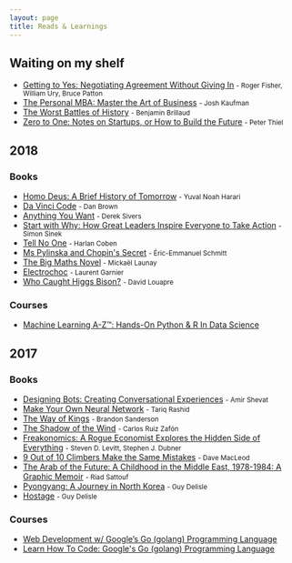 ```yaml
---
layout: page
title: Reads & Learnings
---
```


## Waiting on my shelf

* [Getting to Yes: Negotiating Agreement Without Giving In](https://www.goodreads.com/book/show/313605-Getting_to_Yes) <small>- Roger Fisher,  William Ury, Bruce Patton</small>
* [The Personal MBA: Master the Art of Business](https://www.goodreads.com/book/show/9512985-the-personal-mba) <small>- Josh Kaufman</small>
* [The Worst Battles of History](https://www.goodreads.com/book/show/32729310-nota-bene-les-pires-batailles-de-l-histoire) <small>- Benjamin Brillaud</small>
* [Zero to One: Notes on Startups, or How to Build the Future](https://www.goodreads.com/book/show/18050143-zero-to-one) <small>- Peter Thiel</small>

## 2018

### Books
* [Homo Deus: A Brief History of Tomorrow](https://www.goodreads.com/book/show/31138556-homo-deus) <small>- Yuval Noah Harari</small>
* [Da Vinci Code](https://www.goodreads.com/book/show/968-The_Da_Vinci_Code) <small>- Dan Brown</small>
* [Anything You Want](https://www.goodreads.com/book/show/11878168-anything-you-want) <small>- Derek Sivers</small>
* [Start with Why: How Great Leaders Inspire Everyone to Take Action](https://www.goodreads.com/book/show/7108725-start-with-why) <small>- Simon Sinek</small>
* [Tell No One](https://www.goodreads.com/book/show/43933-Tell_No_One) <small>- Harlan Coben</small>
* [Ms Pylinska and Chopin's Secret](https://www.goodreads.com/book/show/39636709-madame-pylinska-et-le-secret-de-chopin) <small>- Éric-Emmanuel Schmitt</small>
* [The Big Maths Novel](https://www.goodreads.com/book/show/32499926-le-grand-roman-des-maths) <small>- Mickaël Launay</small>
* [Electrochoc](https://www.goodreads.com/book/show/10513429-electrochoc) <small>- Laurent Garnier</small>
* [Who Caught Higgs Bison?](https://www.goodreads.com/book/show/29345274-mais-qui-a-attrap-le-bison-de-higgs) <small>- David Louapre</small>

### Courses
* [Machine Learning A-Z™: Hands-On Python & R In Data Science](https://www.udemy.com/machinelearning)

## 2017

### Books
* [Designing Bots: Creating Conversational Experiences](https://www.goodreads.com/book/show/32758034-designing-bots) <small>- Amir Shevat</small>
* [Make Your Own Neural Network](https://www.goodreads.com/book/show/29746976-make-your-own-neural-network) <small>- Tariq Rashid</small>
* [The Way of Kings](https://www.goodreads.com/book/show/7235533-the-way-of-kings) <small>- Brandon Sanderson</small>
* [The Shadow of the Wind](https://www.goodreads.com/book/show/1232-The_Shadow_of_the_Wind) <small>- Carlos Ruiz Zafón</small>
* [Freakonomics: A Rogue Economist Explores the Hidden Side of Everything](https://www.goodreads.com/book/show/1202-Freakonomics) <small>-  Steven D. Levitt,  Stephen J. Dubner</small>
* [9 Out of 10 Climbers Make the Same Mistakes](https://www.goodreads.com/book/show/7489836-9-out-of-10-climbers-make-the-same-mistakes) <small>- Dave MacLeod</small>
* [The Arab of the Future: A Childhood in the Middle East, 1978-1984: A Graphic Memoir](https://www.goodreads.com/book/show/23168840-the-arab-of-the-future) <small>- Riad Sattouf</small>
* [Pyongyang: A Journey in North Korea](https://www.goodreads.com/book/show/80834-Pyongyang) <small>- Guy Delisle</small>
* [Hostage](https://www.goodreads.com/book/show/32178469-s-enfuir-r-cit-d-un-otage) <small>- Guy Delisle</small>

### Courses
* [Web Development w/ Google’s Go (golang) Programming Language](https://www.udemy.com/go-programming-language)
* [Learn How To Code: Google's Go (golang) Programming Language](https://www.udemy.com/learn-how-to-code)